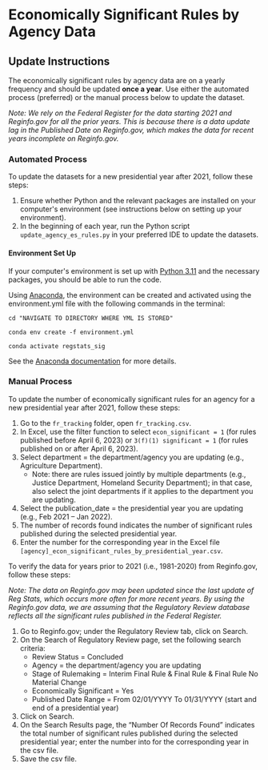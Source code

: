 # Economically Significant Rules by Agency Data 

## Update Instructions

The economically significant rules by agency data are on a yearly frequency and should be updated **once a year**. Use either the automated process (preferred) or the manual process below to update the dataset.

*Note: We rely on the Federal Register for the data starting 2021 and Reginfo.gov for all the prior years. This is because there is a data update lag in the Published Date on Reginfo.gov, which makes the data for recent years incomplete on Reginfo.gov.*

### Automated Process

To update the datasets for a new presidential year after 2021, follow these steps:

1. Ensure whether Python and the relevant packages are installed on your computer's environment (see instructions below on setting up your environment).
1. In the beginning of each year, run the Python script `update_agency_es_rules.py` in your preferred IDE to update the datasets.

#### Environment Set Up

If your computer's environment is set up with [Python 3.11](https://www.python.org/downloads/) and the necessary packages, you should be able to run the code.

Using [Anaconda](https://www.anaconda.com/products/distribution), the environment can be created and activated using the environment.yml file with the following commands in the terminal:

```{bash}
cd "NAVIGATE TO DIRECTORY WHERE YML IS STORED"

conda env create -f environment.yml

conda activate regstats_sig
```

See the [Anaconda documentation](https://docs.conda.io/projects/conda/en/latest/user-guide/tasks/manage-environments.html) for more details.

### Manual Process

To update the number of economically significant rules for an agency for a new presidential year after 2021, follow these steps:

1. Go to the `fr_tracking` folder, open `fr_tracking.csv`.
2. In Excel, use the filter function to select `econ_significant = 1` (for rules published before April 6, 2023) or `3(f)(1) significant = 1` (for rules published on or after April 6, 2023).
3. Select department = the department/agency you are updating (e.g., Agriculture Department).
   - Note: there are rules issued jointly by multiple departments (e.g., Justice Department, Homeland Security Department); in that case, also select the joint departments if it applies to the department you are updating.
4. Select the publication_date = the presidential year you are updating (e.g., Feb 2021 – Jan 2022).
5. The number of records found indicates the number of significant rules published during the selected presidential year.
6. Enter the number for the corresponding year in the Excel file `[agency]_econ_significant_rules_by_presidential_year.csv`.

To verify the data for years prior to 2021 (i.e., 1981-2020) from Reginfo.gov, follow these steps:

*Note: The data on Reginfo.gov may been updated since the last update of Reg Stats, which occurs more often for more recent years. By using the Reginfo.gov data, we are assuming that the Regulatory Review database reflects all the significant rules published in the Federal Register.*

1. Go to Reginfo.gov; under the Regulatory Review tab, click on Search.
2. On the Search of Regulatory Review page, set the following search criteria:
   - Review Status = Concluded
   - Agency = the department/agency you are updating
   - Stage of Rulemaking = Interim Final Rule & Final Rule & Final Rule No Material Change
   - Economically Significant = Yes
   - Published Date Range = From 02/01/YYYY To 01/31/YYYY (start and end of a presidential year)
3. Click on Search.
4. On the Search Results page, the “Number Of Records Found” indicates the total number of significant rules published during the selected presidential year; enter the number into for the corresponding year in the csv file.
5. Save the csv file.